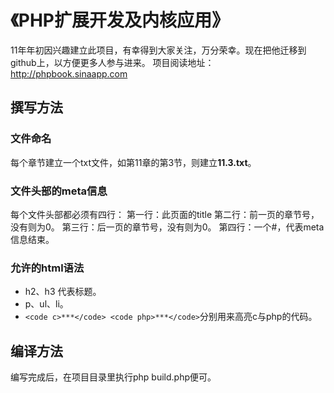 # 《PHP扩展开发及内核应用》
11年年初因兴趣建立此项目，有幸得到大家关注，万分荣幸。现在把他迁移到github上，以方便更多人参与进来。
项目阅读地址：http://phpbook.sinaapp.com

## 撰写方法
### 文件命名
每个章节建立一个txt文件，如第11章的第3节，则建立**11.3.txt**。

### 文件头部的meta信息
每个文件头部都必须有四行：
第一行：此页面的title
第二行：前一页的章节号，没有则为0。
第三行：后一页的章节号，没有则为0。
第四行：一个#，代表meta信息结束。
### 允许的html语法
* h2、h3 代表标题。
* p、ul、li。
* `<code c>***</code> <code php>***</code>`分别用来高亮c与php的代码。

## 编译方法
编写完成后，在项目目录里执行php build.php便可。